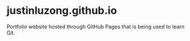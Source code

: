 # justinluzong.github.io
Portfolio website hosted through GitHub Pages that is being used to learn Git.
